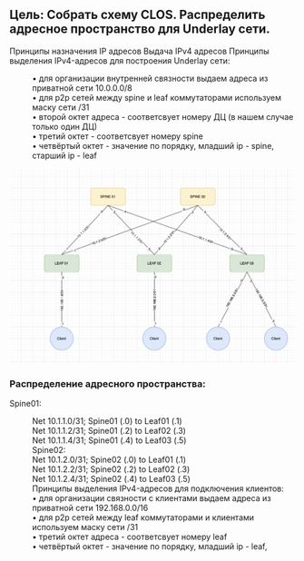 ## Цель: Собрать схему CLOS. Распределить адресное пространство для Underlay сети.
Принципы назначения IP адресов
Выдача IPv4 адресов
Принципы выделения IPv4-адресов для построения Underlay сети:
<dd> • для организации внутренней связности выдаем адреса из приватной сети 10.0.0.0/8</dd>
<dd>• для p2p сетей между spine и leaf коммутаторами используем маску сети /31</dd>
<dd>• второй октет адреса - соответсвует номеру ДЦ (в нашем случае только один ДЦ)</dd>
<dd>• третий октет - соответсвует номеру spine </dd>
<dd>• четвёртый октет - значение по порядку, младший ip - spine, старший ip - leaf</dd>

![dz1.png](dz1.png)
  
  
### Распределение адресного пространства:
Spine01:
<dd>Net 10.1.1.0/31; Spine01 (.0) to Leaf01 (.1)
<dd>Net 10.1.1.2/31; Spine01 (.2) to Leaf02 (.3)
<dd>Net 10.1.1.4/31; Spine01 (.4) to Leaf03 (.5)

<dd>Spine02:
<dd>Net 10.1.2.0/31; Spine02 (.0) to Leaf01 (.1)
<dd>Net 10.1.2.2/31; Spine02 (.2) to Leaf02 (.3)
<dd>Net 10.1.2.4/31; Spine02 (.4) to Leaf03 (.5)
<dd>Принципы выделения IPv4-адресов для подключения
клиентов:
<dd> • для организации связности с клиентами выдаем адреса
из приватной сети 192.168.0.0/16
<dd> • для p2p сетей между leaf коммутаторами и клиентами
используем маску сети /31
 <dd>• третий октет адреса - соответсвует номеру leaf
<dd>• четвёртый октет - значение по порядку, младший ip - leaf,

